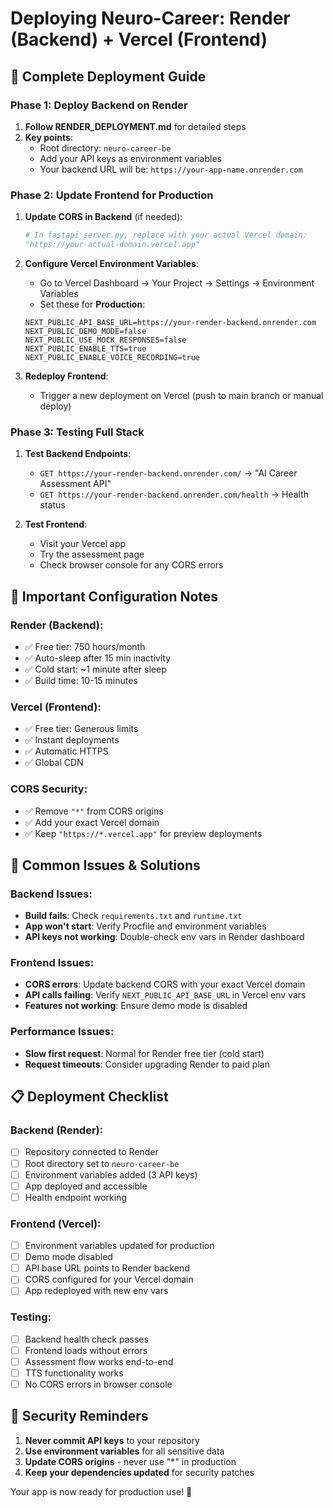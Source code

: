 # Deploying Neuro-Career: Render (Backend) + Vercel (Frontend)

## 🚀 Complete Deployment Guide

### Phase 1: Deploy Backend on Render

1. **Follow RENDER_DEPLOYMENT.md** for detailed steps
2. **Key points**:
   - Root directory: `neuro-career-be`
   - Add your API keys as environment variables
   - Your backend URL will be: `https://your-app-name.onrender.com`

### Phase 2: Update Frontend for Production

1. **Update CORS in Backend** (if needed):
   ```python
   # In fastapi_server.py, replace with your actual Vercel domain:
   "https://your-actual-domain.vercel.app"
   ```

2. **Configure Vercel Environment Variables**:
   - Go to Vercel Dashboard → Your Project → Settings → Environment Variables
   - Set these for **Production**:
   ```
   NEXT_PUBLIC_API_BASE_URL=https://your-render-backend.onrender.com
   NEXT_PUBLIC_DEMO_MODE=false
   NEXT_PUBLIC_USE_MOCK_RESPONSES=false
   NEXT_PUBLIC_ENABLE_TTS=true
   NEXT_PUBLIC_ENABLE_VOICE_RECORDING=true
   ```

3. **Redeploy Frontend**:
   - Trigger a new deployment on Vercel (push to main branch or manual deploy)

### Phase 3: Testing Full Stack

1. **Test Backend Endpoints**:
   - `GET https://your-render-backend.onrender.com/` → "AI Career Assessment API"
   - `GET https://your-render-backend.onrender.com/health` → Health status

2. **Test Frontend**:
   - Visit your Vercel app
   - Try the assessment page
   - Check browser console for any CORS errors

## 🔧 Important Configuration Notes

### Render (Backend):
- ✅ Free tier: 750 hours/month
- ✅ Auto-sleep after 15 min inactivity
- ✅ Cold start: ~1 minute after sleep
- ✅ Build time: 10-15 minutes

### Vercel (Frontend):
- ✅ Free tier: Generous limits
- ✅ Instant deployments
- ✅ Automatic HTTPS
- ✅ Global CDN

### CORS Security:
- ✅ Remove `"*"` from CORS origins
- ✅ Add your exact Vercel domain
- ✅ Keep `"https://*.vercel.app"` for preview deployments

## 🐛 Common Issues & Solutions

### Backend Issues:
- **Build fails**: Check `requirements.txt` and `runtime.txt`
- **App won't start**: Verify Procfile and environment variables
- **API keys not working**: Double-check env vars in Render dashboard

### Frontend Issues:
- **CORS errors**: Update backend CORS with your exact Vercel domain
- **API calls failing**: Verify `NEXT_PUBLIC_API_BASE_URL` in Vercel env vars
- **Features not working**: Ensure demo mode is disabled

### Performance Issues:
- **Slow first request**: Normal for Render free tier (cold start)
- **Request timeouts**: Consider upgrading Render to paid plan

## 📋 Deployment Checklist

### Backend (Render):
- [ ] Repository connected to Render
- [ ] Root directory set to `neuro-career-be`
- [ ] Environment variables added (3 API keys)
- [ ] App deployed and accessible
- [ ] Health endpoint working

### Frontend (Vercel):
- [ ] Environment variables updated for production
- [ ] Demo mode disabled
- [ ] API base URL points to Render backend
- [ ] CORS configured for your Vercel domain
- [ ] App redeployed with new env vars

### Testing:
- [ ] Backend health check passes
- [ ] Frontend loads without errors
- [ ] Assessment flow works end-to-end
- [ ] TTS functionality works
- [ ] No CORS errors in browser console

## 🚨 Security Reminders

1. **Never commit API keys** to your repository
2. **Use environment variables** for all sensitive data
3. **Update CORS origins** - never use "*" in production
4. **Keep your dependencies updated** for security patches

Your app is now ready for production use! 🎉